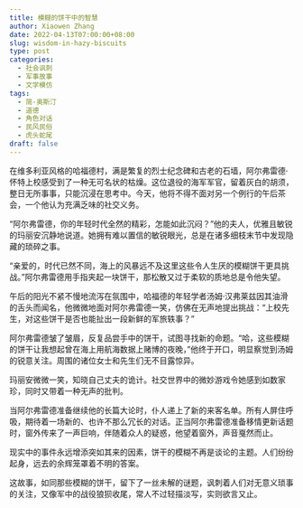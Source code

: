 ```yaml
---
title: 模糊的饼干中的智慧
author: Xiaowen Zhang
date: 2022-04-13T07:00:00+08:00
slug: wisdom-in-hazy-biscuits
type: post
categories:
  - 社会讽刺
  - 军事故事
  - 文学模仿
tags:
  - 简·奥斯汀
  - 道德
  - 角色对话
  - 民风民俗
  - 虎头蛇尾
draft: false
---
```


在维多利亚风格的哈福德村，满是繁复的烈士纪念碑和古老的石墙，阿尔弗雷德·怀特上校感受到了一种无可名状的枯燥。这位退役的海军军官，留着灰白的胡须，整日无所事事，只能沉浸在思考中。今天，他将不得不面对另一个例行的午后茶会，一个他认为充满乏味的社交义务。

“阿尔弗雷德，你的年轻时代全然的精彩，怎能如此沉闷？”他的夫人，优雅且敏锐的玛丽安沉静地说道。她拥有难以置信的敏锐眼光，总是在诸多细枝末节中发现隐藏的琐碎之事。

“亲爱的，时代已然不同，海上的风暴远不及这里这些令人生厌的模糊饼干更具挑战。”阿尔弗雷德用手指夹起一块饼干，那松散又过于柔软的质地总是令他失望。

午后的阳光不紧不慢地流泻在氛围中，哈福德的年轻学者汤姆·汉弗莱兹因其油滑的舌头而闻名，他微微地面对阿尔弗雷德一笑，仿佛在无声地提出挑战：“上校先生，对这些饼干是否也能扯出一段新鲜的军旅轶事？”

阿尔弗雷德皱了皱眉，反复品尝手中的饼干，试图寻找新的命题。“哈，这些模糊的饼干让我想起曾在海上用航海数据上赌博的夜晚，”他终于开口，明显察觉到汤姆的锐意关注。周围的诸位女士和先生们无不目露惊异。

玛丽安微微一笑，知晓自己丈夫的诡计。社交世界中的微妙游戏令她感到如数家珍，同时又带着一种无声的批判。

当阿尔弗雷德准备继续他的长篇大论时，仆人递上了新的来客名单。所有人屏住呼吸，期待着一场新的、也许不那么冗长的对话。正当阿尔弗雷德准备移情更新话题时，窗外传来了一声巨响，伴随着众人的疑惑，他望着窗外，声音戛然而止。

现实中的事件永远增添突如其来的因素，饼干的模糊不再是谈论的主题。人们纷纷起身，远去的余辉笼罩着不明的答案。

这故事，如同那些模糊的饼干，留下了一丝未解的谜题，讽刺着人们对无意义琐事的关注，又像军中的战役狼狈收尾，常人不过轻描淡写，实则欲言又止。